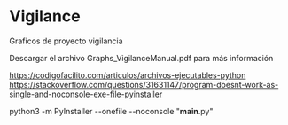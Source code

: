 # Vigilance

Graficos de proyecto vigilancia 

Descargar el archivo Graphs_VigilanceManual.pdf para más información

https://codigofacilito.com/articulos/archivos-ejecutables-python
https://stackoverflow.com/questions/31631147/program-doesnt-work-as-single-and-noconsole-exe-file-pyinstaller

python3 -m PyInstaller --onefile --noconsole "__main__.py"
